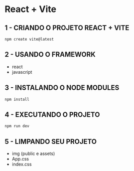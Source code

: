# React + Vite

## 1 - CRIANDO O PROJETO REACT + VITE
```
npm create vite@latest
```

## 2 - USANDO O FRAMEWORK
* react
* javascript

## 3 - INSTALANDO O NODE MODULES
```
npm install
```

## 4 - EXECUTANDO O PROJETO
```
npm run dev
```

## 5 - LIMPANDO SEU PROJETO
* img (public e assets)
* App.css
* index.css
